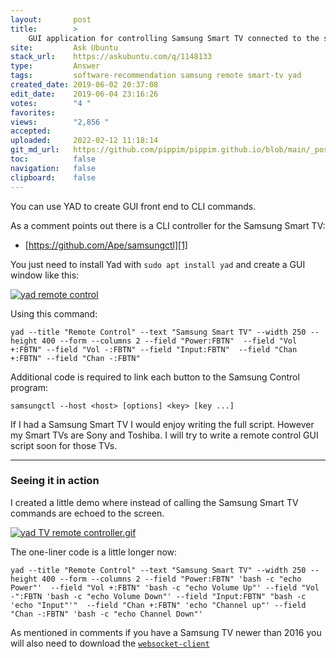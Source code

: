 ```yaml
---
layout:       post
title:        >
    GUI application for controlling Samsung Smart TV connected to the same LAN of ubuntu desktop
site:         Ask Ubuntu
stack_url:    https://askubuntu.com/q/1148133
type:         Answer
tags:         software-recommendation samsung remote smart-tv yad
created_date: 2019-06-02 20:37:08
edit_date:    2019-06-04 23:16:26
votes:        "4 "
favorites:    
views:        "2,856 "
accepted:     
uploaded:     2022-02-12 11:18:14
git_md_url:   https://github.com/pippim/pippim.github.io/blob/main/_posts/2019/2019-06-02-GUI-application-for-controlling-Samsung-Smart-TV-connected-to-the-same-LAN-of-ubuntu-desktop.md
toc:          false
navigation:   false
clipboard:    false
---
```


You can use YAD to create GUI front end to CLI commands.

As a comment points out there is a CLI controller for the Samsung Smart TV:

- [https://github.com/Ape/samsungctl][1]

You just need to install Yad with `sudo apt install yad` and create a GUI window like this:

[![yad remote control][2]][2]

Using this command:

``` 
yad --title "Remote Control" --text "Samsung Smart TV" --width 250 --height 400 --form --columns 2 --field "Power:FBTN"  --field "Vol +:FBTN" --field "Vol -:FBTN" --field "Input:FBTN"  --field "Chan +:FBTN" --field "Chan -:FBTN"
```

Additional code is required to link each button to the Samsung Control program:

``` 
samsungctl --host <host> [options] <key> [key ...]
```

If I had a Samsung Smart TV I would enjoy writing the full script. However my Smart TVs are Sony and Toshiba. I will try to write a remote control GUI script soon for those TVs.


----------


### Seeing it in action

I created a little demo where instead of calling the Samsung Smart TV commands are echoed to the screen.

[![yad TV remote controller.gif][3]][3]

The one-liner code is a little longer now:

``` 
yad --title "Remote Control" --text "Samsung Smart TV" --width 250 --height 400 --form --columns 2 --field "Power:FBTN" 'bash -c "echo Power"'  --field "Vol +:FBTN" 'bash -c "echo Volume Up"' --field "Vol -":FBTN 'bash -c "echo Volume Down"' --field "Input:FBTN" "bash -c 'echo "Input"'"  --field "Chan +:FBTN" 'echo "Channel up"' --field "Chan -:FBTN" 'bash -c "echo Channel Down"'
```

As mentioned in comments if you have a Samsung TV newer than 2016 you will also need to download the [`websocket-client`][4]


  [1]: https://github.com/Ape/samsungctl
  [2]: https://i.stack.imgur.com/Ra9kN.png
  [3]: https://i.stack.imgur.com/gUWo2.gif
  [4]: https://github.com/websocket-client/websocket-client
